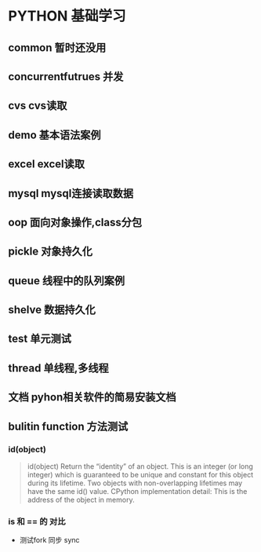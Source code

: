 # PYTHON 基础学习
## common 暂时还没用
## concurrentfutrues 并发
## cvs cvs读取
## demo 基本语法案例
## excel excel读取
## mysql mysql连接读取数据
## oop 面向对象操作,class分包
## pickle 对象持久化
## queue 线程中的队列案例
## shelve 数据持久化
## test 单元测试
## thread 单线程,多线程
## 文档 pyhon相关软件的简易安装文档
## bulitin function 方法测试
### id(object)
> id(object)
> Return the “identity” of an object. This is an integer (or long integer) which is guaranteed to be unique and constant for this object during its lifetime. Two objects with non-overlapping lifetimes may have the same id() value.
> CPython implementation detail: This is the address of the object in memory.
### is 和 == 的 对比
+ 测试fork 同步 sync